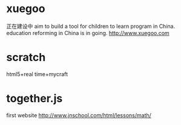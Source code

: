 # xuegoo
正在建设中
aim to build a tool for children to learn program in China.
education reforming in China is in going.
http://www.xuegoo.com 
# scratch 
html5+real time+mycraft
# together.js
first website
http://www.jnschool.com/html/lessons/math/
